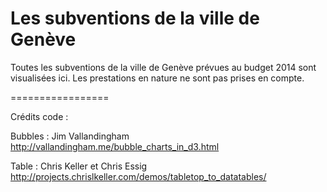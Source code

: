 Les subventions de la ville de Genève
==================

Toutes les subventions de la ville de Genève prévues au budget 2014 sont visualisées ici. Les prestations en nature ne sont pas prises en compte.

=================

Crédits code :

Bubbles : Jim Vallandingham
http://vallandingham.me/bubble_charts_in_d3.html


Table : Chris Keller et Chris Essig
http://projects.chrislkeller.com/demos/tabletop_to_datatables/


